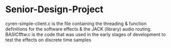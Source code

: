 # Senior-Design-Project
cyren-simple-client.c is the file containing the threading & function definitions for the software effects & the JACK (library) audio routing.
BASICfftw.c is the code that was used in the early stages of development to test the effects on discrete time samples
